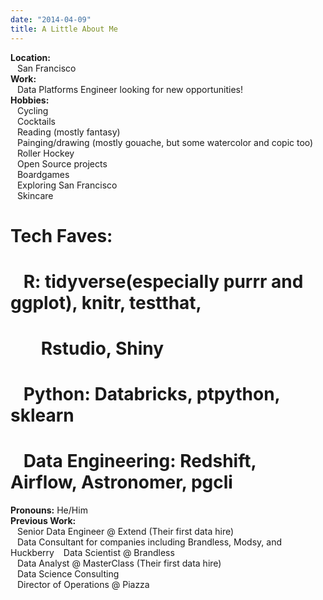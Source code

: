 ```yaml
---
date: "2014-04-09"
title: A Little About Me
---
```


__Location:__  
&ensp; San Francisco  
__Work:__  
&ensp; Data Platforms Engineer looking for new opportunities!  
__Hobbies:__  
&ensp; Cycling   
&ensp; Cocktails  
&ensp; Reading (mostly fantasy)  
&ensp; Painging/drawing (mostly gouache, but some watercolor and copic too)  
&ensp; Roller Hockey  
&ensp; Open Source projects  
&ensp; Boardgames  
&ensp; Exploring San Francisco  
&ensp; Skincare  
# __Tech Faves:__  
# &ensp; __R:__  tidyverse(especially purrr and ggplot), knitr, testthat,  
# &ensp;&ensp;&ensp; Rstudio, Shiny  
# &ensp; __Python:__ Databricks, ptpython, sklearn  
# &ensp; __Data Engineering:__ Redshift, Airflow, Astronomer, pgcli  
__Pronouns:__ He/Him  
__Previous Work:__  
&ensp; Senior Data Engineer @ Extend (Their first data hire)  
&ensp; Data Consultant for companies including Brandless, Modsy, and Huckberry 
&ensp; Data Scientist @ Brandless  
&ensp; Data Analyst @ MasterClass (Their first data hire)  
&ensp; Data Science Consulting  
&ensp; Director of Operations @ Piazza
